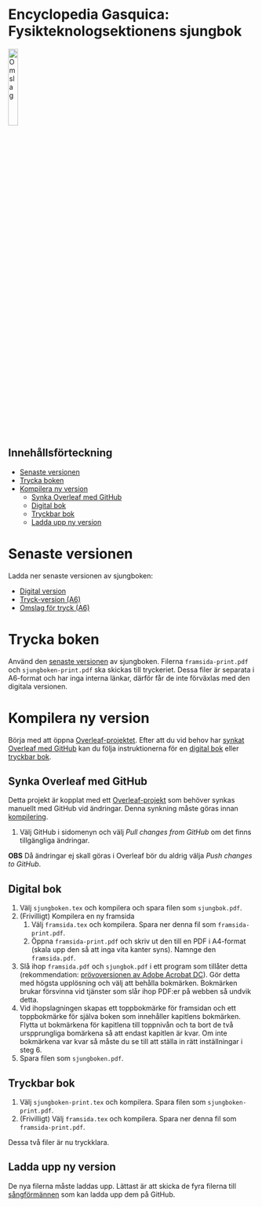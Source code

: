 # Encyclopedia Gasquica: Fysikteknologsektionens sjungbok

<img src="https://www.ftek.se/wp-content/uploads/2016/10/framsida.png" alt="Omslag" width="20%" />

## Innehållsförteckning

- [Senaste versionen](#senaste-versionen)
- [Trycka boken](#trycka-boken)
- [Kompilera ny version](#kompilera-ny-version)
  - [Synka Overleaf med GitHub](#synka-overleaf-med-github)
  - [Digital bok](#digital-bok)
  - [Tryckbar bok](#tryckbar-bok)
  - [Ladda upp ny version](#ladda-upp-ny-version)

# Senaste versionen

Ladda ner senaste versionen av sjungboken:

- [Digital version](./sjungbok/sjungboken.pdf)
- [Tryck-version (A6)](./sjungbok/sjungboken-print.pdf)
- [Omslag för tryck (A6)](./sjungbok/framsida-print.pdf)

# Trycka boken

Använd den [senaste versionen](#senaste-versionen) av sjungboken. Filerna `framsida-print.pdf` och `sjungboken-print.pdf` ska skickas till tryckeriet. Dessa filer är separata i A6-format och har inga interna länkar, därför får de inte förväxlas med den digitala versionen.

# Kompilera ny version

Börja med att öppna [Overleaf-projektet](https://www.overleaf.com/read/hfrdcszwfcsy). Efter att du vid behov har [synkat Overleaf med GitHub](#synka-overleaf-med-github) kan du följa instruktionerna för en [digital bok](#digital-bok) eller [tryckbar bok](#tryckbar-bok).

## Synka Overleaf med GitHub

Detta projekt är kopplat med ett [Overleaf-projekt](https://www.overleaf.com/read/hfrdcszwfcsy) som behöver synkas manuellt med GitHub vid ändringar. Denna synkning måste göras innan [kompilering](#kompilera-ny-version).

1. Välj GitHub i sidomenyn och välj _Pull changes from GitHub_ om det finns tillgängliga ändringar.

**OBS** Då ändringar ej skall göras i Overleaf bör du aldrig välja _Push changes to GitHub_.

## Digital bok

1. Välj `sjungboken.tex` och kompilera och spara filen som `sjungbok.pdf`.
2. (Frivilligt) Kompilera en ny framsida
   1. Välj `framsida.tex` och kompilera. Spara ner denna fil som `framsida-print.pdf`.
   2. Öppna `framsida-print.pdf` och skriv ut den till en PDF i A4-format (skala upp den så att inga vita kanter syns). Namnge den `framsida.pdf`.
3. Slå ihop `framsida.pdf` och `sjungbok.pdf` i ett program som tillåter detta (rekommendation: [prövoversionen av Adobe Acrobat DC](https://acrobat.adobe.com/se/sv/free-trial-download.html)). Gör detta med högsta upplösning och välj att behålla bokmärken. Bokmärken brukar försvinna vid tjänster som slår ihop PDF:er på webben så undvik detta.
4. Vid ihopslagningen skapas ett toppbokmärke för framsidan och ett toppbokmärke för själva boken som innehåller kapitlens bokmärken. Flytta ut bokmärkena för kapitlena till toppnivån och ta bort de två urspprungliga bomärkena så att endast kapitlen är kvar. Om inte bokmärkena var kvar så måste du se till att ställa in rätt inställningar i steg 6.
5. Spara filen som `sjungboken.pdf`.

## Tryckbar bok

1. Välj `sjungboken-print.tex` och kompilera. Spara filen som `sjungboken-print.pdf`.
2. (Frivilligt) Välj `framsida.tex` och kompilera. Spara ner denna fil som `framsida-print.pdf`.

Dessa två filer är nu tryckklara.

## Ladda upp ny version

De nya filerna måste laddas upp. Lättast är att skicka de fyra filerna till [sångförmännen](mailto:sangforman@ftek.se) som kan ladda upp dem på GitHub.
